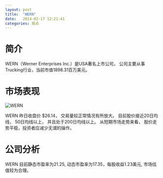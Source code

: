 ```yaml
---
layout: post
title:  "WERN"
date:   2014-02-17 12:21:41
categories: 观点
---
```


# 简介
WERN（Werner Enterprises Inc.）是USA著名上市公司，
公司主要从事Trucking行业，当前市值1898.31百万美元。

# 市场表现

![WERN](http://finviz.com/chart.ashx?t=WERN&ty=c&ta=1&p=d&s=l)

WERN 昨日收盘价 $26.14，
交易量较正常情况有所放大。
目前股价接近20日均线，
50日均线以上，
并且处于200日均线以上。
从短期市场走势来看，
股价走势平稳，投资者应减少无谓的操作。

# 公司分析
WERN 目前静态市盈率为21.25, 动态市盈率为17.35，每股收益1.23美元,
市场估值较为合理。
